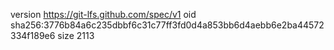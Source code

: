 version https://git-lfs.github.com/spec/v1
oid sha256:3776b84a6c235dbbf6c31c77ff3fd0d4a853bb6d4aebb6e2ba44572334f189e6
size 2113
